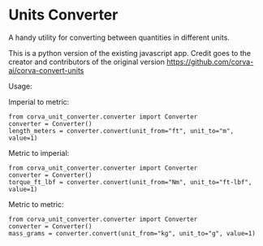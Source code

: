 # Units Converter

A handy utility for converting between quantities in different units.

This is a python version of the existing javascript app.
Credit goes to the creator and contributors of the original version https://github.com/corva-ai/corva-convert-units

Usage:

Imperial to metric:

    from corva_unit_converter.converter import Converter
    converter = Converter()
    length_meters = converter.convert(unit_from="ft", unit_to="m", value=1)

Metric to imperial:

    from corva_unit_converter.converter import Converter
    converter = Converter()
    torque_ft_lbf = converter.convert(unit_from="Nm", unit_to="ft-lbf", value=1)

Metric to metric:

    from corva_unit_converter.converter import Converter
    converter = Converter()
    mass_grams = converter.convert(unit_from="kg", unit_to="g", value=1)

